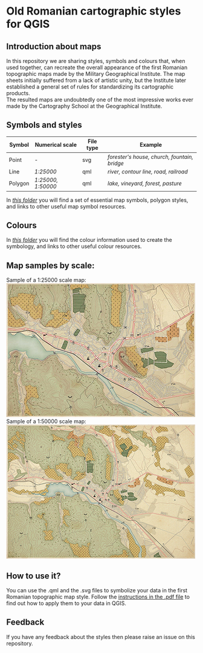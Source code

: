 
# Old Romanian cartographic styles for QGIS

## Introduction about maps 

In this repository we are sharing styles, symbols and colours that, when used together, can recreate the overall appearance of the first Romanian topographic maps made by the Military Geographical Institute.
The map sheets initially suffered from a lack of artistic unity, but the Institute later established a general set of rules for standardizing its cartographic products.  
The resulted maps are undoubtedly one of the most impressive works ever made by the Cartography School at the Geographical Institute.

## Symbols and styles

|Symbol| Numerical scale| File type |  Example  
| ---- | --------- |--------|------|
| Point| - | svg |  *forester's house, church, fountain, bridge* |
| Line| *1:25000* | qml | *river, contour line, road, railroad* |
| Polygon|*1:25000, 1:50000*| qml | *lake, vineyard, forest, pasture* |

In *[this folder](https://github.com/Cezar92/ro-cartostyles/tree/master/symbols%20and%20styles)* you will find a set of essential map symbols, polygon styles, and links to other useful map symbol resources.

## Colours

In *[this folder](https://github.com/Cezar92/ro-cartostyles/tree/master/colours)* you will find the colour information used to create the symbology, and links to other useful colour resources.

## Map samples by scale:  
Sample of a 1:25000 scale map:  
![1:25000](https://github.com/Cezar92/ro-cartostyles/blob/master/samples/ro_cartostyle_25k.png)  
Sample of a 1:50000 scale map:  
![1:50000](https://github.com/Cezar92/ro-cartostyles/blob/master/samples/ro_cartostyle_50k.png)

##  How to use it?  
You can use the .qml and the .svg files to symbolize your data in the first Romanian topographic map style. Follow the [instructions in the .pdf file](https://github.com/Cezar92/ro-cartostyles/blob/master/iga_instructions.pdf) to find out how to apply them to your data in QGIS.

## Feedback

If you have any feedback about the styles then please raise an issue on this repository.